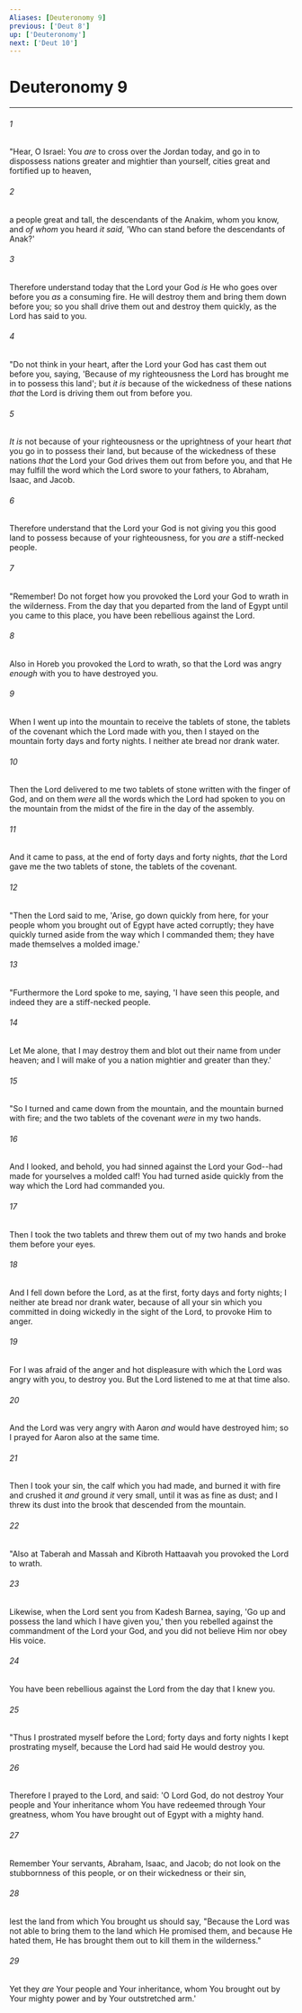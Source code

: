 ```yaml
---
Aliases: [Deuteronomy 9]
previous: ['Deut 8']
up: ['Deuteronomy']
next: ['Deut 10']
---
```

# Deuteronomy 9

***


###### 1 
"Hear, O Israel: You _are_ to cross over the Jordan today, and go in to dispossess nations greater and mightier than yourself, cities great and fortified up to heaven, 

###### 2 
a people great and tall, the descendants of the Anakim, whom you know, and _of whom_ you heard _it said,_ 'Who can stand before the descendants of Anak?' 

###### 3 
Therefore understand today that the Lord your God _is_ He who goes over before you _as_ a consuming fire. He will destroy them and bring them down before you; so you shall drive them out and destroy them quickly, as the Lord has said to you. 

###### 4 
"Do not think in your heart, after the Lord your God has cast them out before you, saying, 'Because of my righteousness the Lord has brought me in to possess this land'; but _it is_ because of the wickedness of these nations _that_ the Lord is driving them out from before you. 

###### 5 
_It is_ not because of your righteousness or the uprightness of your heart _that_ you go in to possess their land, but because of the wickedness of these nations _that_ the Lord your God drives them out from before you, and that He may fulfill the word which the Lord swore to your fathers, to Abraham, Isaac, and Jacob. 

###### 6 
Therefore understand that the Lord your God is not giving you this good land to possess because of your righteousness, for you _are_ a stiff-necked people. 

###### 7 
"Remember! Do not forget how you provoked the Lord your God to wrath in the wilderness. From the day that you departed from the land of Egypt until you came to this place, you have been rebellious against the Lord. 

###### 8 
Also in Horeb you provoked the Lord to wrath, so that the Lord was angry _enough_ with you to have destroyed you. 

###### 9 
When I went up into the mountain to receive the tablets of stone, the tablets of the covenant which the Lord made with you, then I stayed on the mountain forty days and forty nights. I neither ate bread nor drank water. 

###### 10 
Then the Lord delivered to me two tablets of stone written with the finger of God, and on them _were_ all the words which the Lord had spoken to you on the mountain from the midst of the fire in the day of the assembly. 

###### 11 
And it came to pass, at the end of forty days and forty nights, _that_ the Lord gave me the two tablets of stone, the tablets of the covenant. 

###### 12 
"Then the Lord said to me, 'Arise, go down quickly from here, for your people whom you brought out of Egypt have acted corruptly; they have quickly turned aside from the way which I commanded them; they have made themselves a molded image.' 

###### 13 
"Furthermore the Lord spoke to me, saying, 'I have seen this people, and indeed they are a stiff-necked people. 

###### 14 
Let Me alone, that I may destroy them and blot out their name from under heaven; and I will make of you a nation mightier and greater than they.' 

###### 15 
"So I turned and came down from the mountain, and the mountain burned with fire; and the two tablets of the covenant _were_ in my two hands. 

###### 16 
And I looked, and behold, you had sinned against the Lord your God--had made for yourselves a molded calf! You had turned aside quickly from the way which the Lord had commanded you. 

###### 17 
Then I took the two tablets and threw them out of my two hands and broke them before your eyes. 

###### 18 
And I fell down before the Lord, as at the first, forty days and forty nights; I neither ate bread nor drank water, because of all your sin which you committed in doing wickedly in the sight of the Lord, to provoke Him to anger. 

###### 19 
For I was afraid of the anger and hot displeasure with which the Lord was angry with you, to destroy you. But the Lord listened to me at that time also. 

###### 20 
And the Lord was very angry with Aaron _and_ would have destroyed him; so I prayed for Aaron also at the same time. 

###### 21 
Then I took your sin, the calf which you had made, and burned it with fire and crushed it _and_ ground _it_ very small, until it was as fine as dust; and I threw its dust into the brook that descended from the mountain. 

###### 22 
"Also at Taberah and Massah and Kibroth Hattaavah you provoked the Lord to wrath. 

###### 23 
Likewise, when the Lord sent you from Kadesh Barnea, saying, 'Go up and possess the land which I have given you,' then you rebelled against the commandment of the Lord your God, and you did not believe Him nor obey His voice. 

###### 24 
You have been rebellious against the Lord from the day that I knew you. 

###### 25 
"Thus I prostrated myself before the Lord; forty days and forty nights I kept prostrating myself, because the Lord had said He would destroy you. 

###### 26 
Therefore I prayed to the Lord, and said: 'O Lord God, do not destroy Your people and Your inheritance whom You have redeemed through Your greatness, whom You have brought out of Egypt with a mighty hand. 

###### 27 
Remember Your servants, Abraham, Isaac, and Jacob; do not look on the stubbornness of this people, or on their wickedness or their sin, 

###### 28 
lest the land from which You brought us should say, "Because the Lord was not able to bring them to the land which He promised them, and because He hated them, He has brought them out to kill them in the wilderness." 

###### 29 
Yet they _are_ Your people and Your inheritance, whom You brought out by Your mighty power and by Your outstretched arm.'
